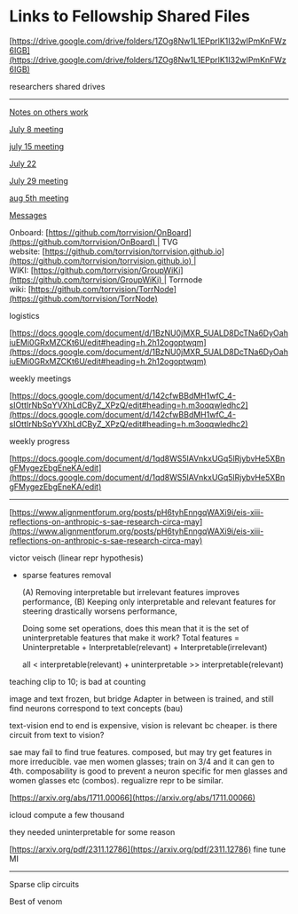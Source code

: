 # Links to Fellowship Shared Files

[https://drive.google.com/drive/folders/1ZOg8Nw1L1EPprlK1I32wIPmKnFWz6IGB](https://drive.google.com/drive/folders/1ZOg8Nw1L1EPprlK1I32wIPmKnFWz6IGB)

researchers shared drives

---

[Notes on others work](Links%20to%20Fellowship%20Shared%20Files%207210eabe5bac45a0adee1dd6f1d92cd9/Notes%20on%20others%20work%2032c6237809ea4e50a6102ed46f67b259.md)

[July 8 meeting](Links%20to%20Fellowship%20Shared%20Files%207210eabe5bac45a0adee1dd6f1d92cd9/July%208%20meeting%20dab2d68c00be4d58b4b91f78ceaeb75a.md)

[july 15 meeting](Links%20to%20Fellowship%20Shared%20Files%207210eabe5bac45a0adee1dd6f1d92cd9/july%2015%20meeting%2044ff932370804a9e9effbf91fad67623.md)

[July 22](Links%20to%20Fellowship%20Shared%20Files%207210eabe5bac45a0adee1dd6f1d92cd9/July%2022%20efc7a8234d4145cb95b9d13579818f61.md)

[July 29 meeting](Links%20to%20Fellowship%20Shared%20Files%207210eabe5bac45a0adee1dd6f1d92cd9/July%2029%20meeting%20b59cf5f6b99541609c9d1c5c19c71d21.md)

[aug 5th meeting](Links%20to%20Fellowship%20Shared%20Files%207210eabe5bac45a0adee1dd6f1d92cd9/aug%205th%20meeting%20aa722651ec76486c8027ca9279d95893.md)

[Messages](Links%20to%20Fellowship%20Shared%20Files%207210eabe5bac45a0adee1dd6f1d92cd9/Messages%204864980156af45d5bddeafa3e027a939.md)

Onboard: [https://github.com/torrvision/OnBoard](https://github.com/torrvision/OnBoard) | TVG website: [https://github.com/torrvision/torrvision.github.io](https://github.com/torrvision/torrvision.github.io) | WIKI: [https://github.com/torrvision/GroupWiKi](https://github.com/torrvision/GroupWiKi) | Torrnode wiki: [https://github.com/torrvision/TorrNode](https://github.com/torrvision/TorrNode)

logistics

[https://docs.google.com/document/d/1BzNU0jMXR_5UALD8DcTNa6DyOahiuEMi0GRxMZCKt6U/edit#heading=h.2h12ogoptwqm](https://docs.google.com/document/d/1BzNU0jMXR_5UALD8DcTNa6DyOahiuEMi0GRxMZCKt6U/edit#heading=h.2h12ogoptwqm)

weekly meetings

[https://docs.google.com/document/d/142cfwBBdMH1wfC_4-sIOttIrNbSqYVXhLdCByZ_XPzQ/edit#heading=h.m3oqqwledhc2](https://docs.google.com/document/d/142cfwBBdMH1wfC_4-sIOttIrNbSqYVXhLdCByZ_XPzQ/edit#heading=h.m3oqqwledhc2)

weekly progress

[https://docs.google.com/document/d/1qd8WS5lAVnkxUGq5lRjybvHe5XBngFMygezEbgEneKA/edit](https://docs.google.com/document/d/1qd8WS5lAVnkxUGq5lRjybvHe5XBngFMygezEbgEneKA/edit)

---

[https://www.alignmentforum.org/posts/pH6tyhEnngqWAXi9i/eis-xiii-reflections-on-anthropic-s-sae-research-circa-may](https://www.alignmentforum.org/posts/pH6tyhEnngqWAXi9i/eis-xiii-reflections-on-anthropic-s-sae-research-circa-may)

victor veisch (linear repr hypothesis)

- sparse features removal
    
    (A) Removing interpretable but irrelevant features improves performance,
    (B) Keeping only interpretable and relevant features for steering drastically worsens performance,
    
    Doing some set operations, does this mean that it is the set of uninterpretable features that make it work?
    Total features = Uninterpretable + Interpretable(relevant) + Interpretable(irrelevant)
    
    all < interpretable(relevant) + uninterpretable >> interpretable(relevant)
    

teaching clip to 10; is bad at counting

image and text frozen, but bridge Adapter in between is trained, and still find neurons correspond to text concepts (bau)

text-vision end to end is expensive, vision is relevant bc cheaper. is there circuit from text to vision?

sae may fail to find true features. composed, but may try get features in more irreducible. vae men women glasses; train on 3/4 and it can gen to 4th. composability is good to prevent a neuron specific for men glasses and women glasses etc (combos). regualizre repr to be similar.

[https://arxiv.org/abs/1711.00066](https://arxiv.org/abs/1711.00066)

icloud compute a few thousand

they needed uninterpretable for some reason

[https://arxiv.org/pdf/2311.12786](https://arxiv.org/pdf/2311.12786)
fine tune MI

---

Sparse clip circuits 

Best of venom